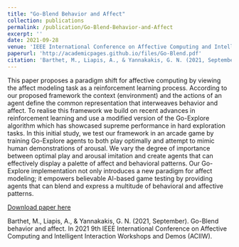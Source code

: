 ```yaml
---
title: "Go-Blend Behavior and Affect"
collection: publications
permalink: /publication/Go-Blend-Behavior-and-Affect
excerpt: ''
date: 2021-09-28
venue: 'IEEE International Conference on Affective Computing and Intelligent Interaction Workshops and Demos (ACIIW)'
paperurl: 'http://academicpages.github.io/files/Go-Blend.pdf'
citation: 'Barthet, M., Liapis, A., & Yannakakis, G. N. (2021, September). Go-Blend behavior and affect. In 2021 9th IEEE International Conference on Affective Computing and Intelligent Interaction Workshops and Demos (ACIIW).'
---
```

This paper proposes a paradigm shift for affective computing by viewing the affect modeling task as a reinforcement learning process. According to our proposed framework the context (environment) and the actions of an agent define the common representation that interweaves behavior and affect. To realise this framework we build on recent advances in reinforcement learning and use a modified version of the Go-Explore algorithm which has showcased supreme performance in hard exploration tasks. In this initial study, we test our framework in an arcade game by training Go-Explore agents to both play optimally and attempt to mimic human demonstrations of arousal. We vary the degree of importance between optimal play and arousal imitation and create agents that can effectively display a palette of affect and behavioral patterns. Our Go-Explore implementation not only introduces a new paradigm for affect modeling; it empowers believable AI-based game testing by providing agents that can blend and express a multitude of behavioral and affective patterns.

[Download paper here](http://academicpages.github.io/files/Go-Blend.pdf)

Barthet, M., Liapis, A., & Yannakakis, G. N. (2021, September). Go-Blend behavior and affect. In 2021 9th IEEE International Conference on Affective Computing and Intelligent Interaction Workshops and Demos (ACIIW).